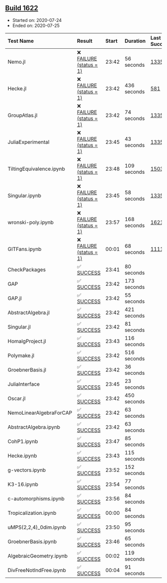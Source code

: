## [Build 1622](https://oscarci.mathematik.uni-kl.de/job/oscar-julia-1.4/1622/)

* Started on: 2020-07-24
* Ended on: 2020-07-25

| Test Name    | Result | Start | Duration | Last Success | First Failure |
|:-------------|:-------|:------|:---------|:-------------|:--------------|
| Nemo.jl | ❌ [FAILURE (status = 1)](https://oscarci.mathematik.uni-kl.de/job/oscar-julia-1.4/1622/artifact/logs/build-1622/Nemo.jl.log) | 23:42 | 56 seconds | [1335](https://oscarci.mathematik.uni-kl.de/job/oscar-julia-1.4/1335/) | [1336](https://oscarci.mathematik.uni-kl.de/job/oscar-julia-1.4/1336/) |
| Hecke.jl | ❌ [FAILURE (status = 1)](https://oscarci.mathematik.uni-kl.de/job/oscar-julia-1.4/1622/artifact/logs/build-1622/Hecke.jl.log) | 23:42 | 436 seconds | [581](https://oscarci.mathematik.uni-kl.de/job/oscar-julia-1.4/581/) | [582](https://oscarci.mathematik.uni-kl.de/job/oscar-julia-1.4/582/) |
| GroupAtlas.jl | ❌ [FAILURE (status = 1)](https://oscarci.mathematik.uni-kl.de/job/oscar-julia-1.4/1622/artifact/logs/build-1622/GroupAtlas.jl.log) | 23:42 | 74 seconds | [1335](https://oscarci.mathematik.uni-kl.de/job/oscar-julia-1.4/1335/) | [1336](https://oscarci.mathematik.uni-kl.de/job/oscar-julia-1.4/1336/) |
| JuliaExperimental | ❌ [FAILURE (status = 1)](https://oscarci.mathematik.uni-kl.de/job/oscar-julia-1.4/1622/artifact/logs/build-1622/JuliaExperimental.log) | 23:45 | 43 seconds | [1335](https://oscarci.mathematik.uni-kl.de/job/oscar-julia-1.4/1335/) | [1336](https://oscarci.mathematik.uni-kl.de/job/oscar-julia-1.4/1336/) |
| TiltingEquivalence.ipynb | ❌ [FAILURE (status = 1)](https://oscarci.mathematik.uni-kl.de/job/oscar-julia-1.4/1622/artifact/logs/build-1622/TiltingEquivalence.ipynb.log) | 23:48 | 109 seconds | [1503](https://oscarci.mathematik.uni-kl.de/job/oscar-julia-1.4/1503/) | [1504](https://oscarci.mathematik.uni-kl.de/job/oscar-julia-1.4/1504/) |
| Singular.ipynb | ❌ [FAILURE (status = 1)](https://oscarci.mathematik.uni-kl.de/job/oscar-julia-1.4/1622/artifact/logs/build-1622/Singular.ipynb.log) | 23:45 | 58 seconds | [1335](https://oscarci.mathematik.uni-kl.de/job/oscar-julia-1.4/1335/) | [1336](https://oscarci.mathematik.uni-kl.de/job/oscar-julia-1.4/1336/) |
| wronski-poly.ipynb | ❌ [FAILURE (status = 1)](https://oscarci.mathematik.uni-kl.de/job/oscar-julia-1.4/1622/artifact/logs/build-1622/wronski-poly.ipynb.log) | 23:57 | 168 seconds | [1621](https://oscarci.mathematik.uni-kl.de/job/oscar-julia-1.4/1621/) | [1622](https://oscarci.mathematik.uni-kl.de/job/oscar-julia-1.4/1622/) |
| GITFans.ipynb | ❌ [FAILURE (status = 1)](https://oscarci.mathematik.uni-kl.de/job/oscar-julia-1.4/1622/artifact/logs/build-1622/GITFans.ipynb.log) | 00:01 | 68 seconds | [1111](https://oscarci.mathematik.uni-kl.de/job/oscar-julia-1.4/1111/) | [1112](https://oscarci.mathematik.uni-kl.de/job/oscar-julia-1.4/1112/) |
| CheckPackages | ✅ [SUCCESS](https://oscarci.mathematik.uni-kl.de/job/oscar-julia-1.4/1622/artifact/logs/build-1622/CheckPackages.log) | 23:41 | 80 seconds |  |  |
| GAP | ✅ [SUCCESS](https://oscarci.mathematik.uni-kl.de/job/oscar-julia-1.4/1622/artifact/logs/build-1622/GAP.log) | 23:42 | 173 seconds |  |  |
| GAP.jl | ✅ [SUCCESS](https://oscarci.mathematik.uni-kl.de/job/oscar-julia-1.4/1622/artifact/logs/build-1622/GAP.jl.log) | 23:42 | 55 seconds |  |  |
| AbstractAlgebra.jl | ✅ [SUCCESS](https://oscarci.mathematik.uni-kl.de/job/oscar-julia-1.4/1622/artifact/logs/build-1622/AbstractAlgebra.jl.log) | 23:42 | 421 seconds |  |  |
| Singular.jl | ✅ [SUCCESS](https://oscarci.mathematik.uni-kl.de/job/oscar-julia-1.4/1622/artifact/logs/build-1622/Singular.jl.log) | 23:42 | 81 seconds |  |  |
| HomalgProject.jl | ✅ [SUCCESS](https://oscarci.mathematik.uni-kl.de/job/oscar-julia-1.4/1622/artifact/logs/build-1622/HomalgProject.jl.log) | 23:43 | 116 seconds |  |  |
| Polymake.jl | ✅ [SUCCESS](https://oscarci.mathematik.uni-kl.de/job/oscar-julia-1.4/1622/artifact/logs/build-1622/Polymake.jl.log) | 23:42 | 516 seconds |  |  |
| GroebnerBasis.jl | ✅ [SUCCESS](https://oscarci.mathematik.uni-kl.de/job/oscar-julia-1.4/1622/artifact/logs/build-1622/GroebnerBasis.jl.log) | 23:42 | 36 seconds |  |  |
| JuliaInterface | ✅ [SUCCESS](https://oscarci.mathematik.uni-kl.de/job/oscar-julia-1.4/1622/artifact/logs/build-1622/JuliaInterface.log) | 23:45 | 23 seconds |  |  |
| Oscar.jl | ✅ [SUCCESS](https://oscarci.mathematik.uni-kl.de/job/oscar-julia-1.4/1622/artifact/logs/build-1622/Oscar.jl.log) | 23:42 | 450 seconds |  |  |
| NemoLinearAlgebraForCAP | ✅ [SUCCESS](https://oscarci.mathematik.uni-kl.de/job/oscar-julia-1.4/1622/artifact/logs/build-1622/NemoLinearAlgebraForCAP.log) | 23:42 | 63 seconds |  |  |
| AbstractAlgebra.ipynb | ✅ [SUCCESS](https://oscarci.mathematik.uni-kl.de/job/oscar-julia-1.4/1622/artifact/logs/build-1622/AbstractAlgebra.ipynb.log) | 23:42 | 63 seconds |  |  |
| CohP1.ipynb | ✅ [SUCCESS](https://oscarci.mathematik.uni-kl.de/job/oscar-julia-1.4/1622/artifact/logs/build-1622/CohP1.ipynb.log) | 23:47 | 85 seconds |  |  |
| Hecke.ipynb | ✅ [SUCCESS](https://oscarci.mathematik.uni-kl.de/job/oscar-julia-1.4/1622/artifact/logs/build-1622/Hecke.ipynb.log) | 23:43 | 115 seconds |  |  |
| g-vectors.ipynb | ✅ [SUCCESS](https://oscarci.mathematik.uni-kl.de/job/oscar-julia-1.4/1622/artifact/logs/build-1622/g-vectors.ipynb.log) | 23:52 | 152 seconds |  |  |
| K3-16.ipynb | ✅ [SUCCESS](https://oscarci.mathematik.uni-kl.de/job/oscar-julia-1.4/1622/artifact/logs/build-1622/K3-16.ipynb.log) | 23:54 | 77 seconds |  |  |
| c-automorphisms.ipynb | ✅ [SUCCESS](https://oscarci.mathematik.uni-kl.de/job/oscar-julia-1.4/1622/artifact/logs/build-1622/c-automorphisms.ipynb.log) | 23:56 | 84 seconds |  |  |
| Tropicalization.ipynb | ✅ [SUCCESS](https://oscarci.mathematik.uni-kl.de/job/oscar-julia-1.4/1622/artifact/logs/build-1622/Tropicalization.ipynb.log) | 00:00 | 84 seconds |  |  |
| uMPS(2,2,4)_0dim.ipynb | ✅ [SUCCESS](https://oscarci.mathematik.uni-kl.de/job/oscar-julia-1.4/1622/artifact/logs/build-1622/uMPS-2-2-4-_0dim.ipynb.log) | 23:50 | 95 seconds |  |  |
| GroebnerBasis.ipynb | ✅ [SUCCESS](https://oscarci.mathematik.uni-kl.de/job/oscar-julia-1.4/1622/artifact/logs/build-1622/GroebnerBasis.ipynb.log) | 23:46 | 65 seconds |  |  |
| AlgebraicGeometry.ipynb | ✅ [SUCCESS](https://oscarci.mathematik.uni-kl.de/job/oscar-julia-1.4/1622/artifact/logs/build-1622/AlgebraicGeometry.ipynb.log) | 00:02 | 119 seconds |  |  |
| DivFreeNotIndFree.ipynb | ✅ [SUCCESS](https://oscarci.mathematik.uni-kl.de/job/oscar-julia-1.4/1622/artifact/logs/build-1622/DivFreeNotIndFree.ipynb.log) | 00:04 | 91 seconds |  |  |
